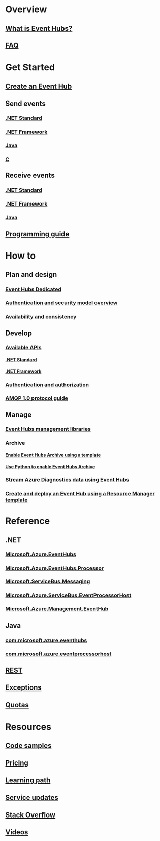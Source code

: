 # Overview
## [What is Event Hubs?](event-hubs-what-is-event-hubs.md)
## [FAQ](event-hubs-faq.md)

# Get Started
## [Create an Event Hub](event-hubs-create.md)
## Send events
### [.NET Standard](event-hubs-dotnet-standard-getstarted-send.md)
### [.NET Framework](event-hubs-dotnet-framework-getstarted-send.md)
### [Java](event-hubs-java-get-started-send.md)
### [C](event-hubs-c-getstarted-send.md)
## Receive events
### [.NET Standard](event-hubs-dotnet-standard-getstarted-receive-eph.md)
### [.NET Framework](event-hubs-dotnet-framework-getstarted-receive-eph.md)
### [Java](event-hubs-java-get-started-receive-eph.md)
<!-- Not Available ### [Apache Storm](event-hubs-storm-getstarted-receive.md)-->
## [Programming guide](event-hubs-programming-guide.md)

# How to
## Plan and design
### [Event Hubs Dedicated](event-hubs-dedicated-overview.md)
### [Authentication and security model overview](event-hubs-authentication-and-security-model-overview.md)
### [Availability and consistency](event-hubs-availability-and-consistency.md)
## Develop
### [Available APIs](event-hubs-api-overview.md)
#### [.NET Standard](event-hubs-dotnet-standard-api-overview.md)
#### [.NET Framework](event-hubs-dotnet-framework-api-overview.md)
<!-- Not Available #### [Diagnostic logs](event-hubs-diagnostic-logs.md) -->
### [Authentication and authorization](../service-bus-messaging/service-bus-sas.md)
### [AMQP 1.0 protocol guide](../service-bus-messaging/service-bus-amqp-protocol-guide.md)
## Manage
### [Event Hubs management libraries](event-hubs-management-libraries.md)
### Archive
<!-- Not Available #### [Event Hubs Archive](event-hubs-archive-overview.md)-->
#### [Enable Event Hubs Archive using a template](event-hubs-resource-manager-namespace-event-hub-enable-archive.md)
#### [Use Python to enable Event Hubs Archive](event-hubs-archive-python.md)
### [Stream Azure Diagnostics data using Event Hubs](event-hubs-streaming-azure-diags-data.md)
### [Create and deploy an Event Hub using a Resource Manager template](event-hubs-resource-manager-namespace-event-hub.md)

# Reference
## .NET
### [Microsoft.Azure.EventHubs](https://docs.microsoft.com/dotnet/api/microsoft.azure.eventhubs)
### [Microsoft.Azure.EventHubs.Processor](https://docs.microsoft.com/dotnet/api/microsoft.azure.eventhubs.processor)
### [Microsoft.ServiceBus.Messaging](https://docs.microsoft.com/dotnet/api/microsoft.servicebus.messaging)
### [Microsoft.Azure.ServiceBus.EventProcessorHost](https://docs.microsoft.com/dotnet/api/microsoft.azure.servicebus.eventprocessorhost)
### [Microsoft.Azure.Management.EventHub](https://docs.microsoft.com/dotnet/api/microsoft.azure.management.eventhub)
## Java
### [com.microsoft.azure.eventhubs](https://docs.microsoft.com/java/api/com.microsoft.azure.eventhubs)
### [com.microsoft.azure.eventprocessorhost](https://docs.microsoft.com/java/api/com.microsoft.azure.eventprocessorhost)
## [REST](https://docs.microsoft.com/rest/api/eventhub)
## [Exceptions](event-hubs-messaging-exceptions.md)
## [Quotas](event-hubs-quotas.md)

# Resources
## [Code samples](event-hubs-samples.md)
## [Pricing](https://azure.microsoft.com/pricing/details/event-hubs/)
## [Learning path](https://azure.microsoft.com/documentation/learning-paths/event-hubs/)
## [Service updates](https://azure.microsoft.com/updates/?product=event-hubs)
## [Stack Overflow](http://stackoverflow.com/questions/tagged/azure-eventhub)
## [Videos](https://azure.microsoft.com/documentation/videos/index/?services=event-hubs)
